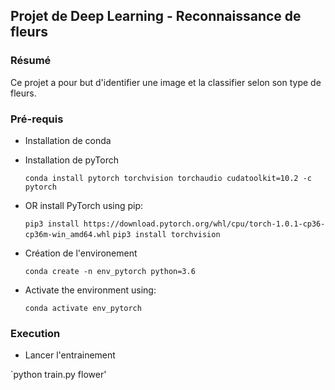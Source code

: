 ## Projet de Deep Learning - Reconnaissance de fleurs

### Résumé
Ce projet a pour but d'identifier une image et la classifier selon son type de fleurs.

### Pré-requis
- Installation de conda

- Installation de pyTorch

  `conda install pytorch torchvision torchaudio cudatoolkit=10.2 -c pytorch`

- OR install PyTorch using pip:

  `pip3 install https://download.pytorch.org/whl/cpu/torch-1.0.1-cp36-cp36m-win_amd64.whl`
  `pip3 install torchvision`
  
- Création de l'environement

  `conda create -n env_pytorch python=3.6`

- Activate the environment using:

  `conda activate env_pytorch`

### Execution

- Lancer l'entrainement 

`python train.py flower'


